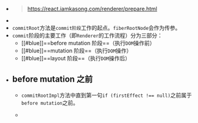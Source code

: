 - > https://react.iamkasong.com/renderer/prepare.html
-
- `commitRoot`方法是`commit阶段`工作的起点。`fiberRootNode`会作为传参。
- `commit`阶段的主要工作（即`Renderer`的工作流程）分为三部分：
	- [[#blue]]==before mutation 阶段==（执行`DOM`操作前）
	- [[#blue]]==mutation 阶段==（执行`DOM`操作）
	- [[#blue]]==layout 阶段==（执行`DOM`操作后）
- ## before mutation 之前
	- `commitRootImpl`方法中直到第一句`if (firstEffect !== null)`之前属于`before mutation`之前。
	- ```
	  ```